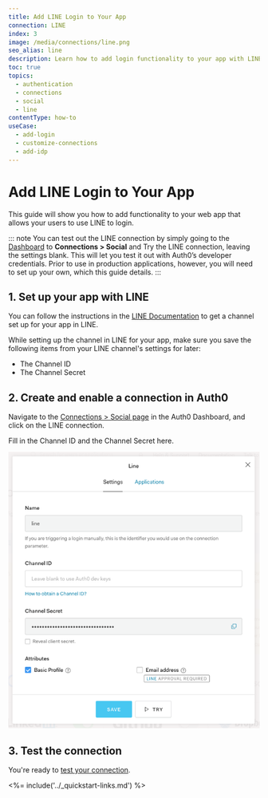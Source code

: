 ```yaml
---
title: Add LINE Login to Your App
connection: LINE
index: 3
image: /media/connections/line.png
seo_alias: line
description: Learn how to add login functionality to your app with LINE. You will need to generate keys, copy these into your Auth0 settings, and enable the connection.
toc: true
topics:
  - authentication
  - connections
  - social
  - line
contentType: how-to
useCase:
  - add-login
  - customize-connections
  - add-idp
---
```

# Add LINE Login to Your App

This guide will show you how to add functionality to your web app that allows your users to use LINE to login.

::: note
You can test out the LINE connection by simply going to the [Dashboard](${manage_url}) to **Connections > Social** and Try the LINE connection, leaving the settings blank. This will let you test it out with Auth0’s developer credentials. Prior to use in production applications, however, you will need to set up your own, which this guide details.
:::

## 1. Set up your app with LINE

You can follow the instructions in the [LINE Documentation](https://developers.line.biz/en/docs/line-login/getting-started/) to get a channel set up for your app in LINE.

While setting up the channel in LINE for your app, make sure you save the following items from your LINE channel's settings for later:

* The Channel ID
* The Channel Secret

## 2. Create and enable a connection in Auth0

Navigate to the [Connections > Social page](${manage_url}) in the Auth0 Dashboard, and click on the LINE connection.

Fill in the Channel ID and the Channel Secret here.

![LINE Connection Settings](/media/articles/connections/social/line/line_connection.png)

## 3. Test the connection

You're ready to [test your connection](/dashboard/guides/connections/test-connections-social).

<%= include('../_quickstart-links.md') %>
